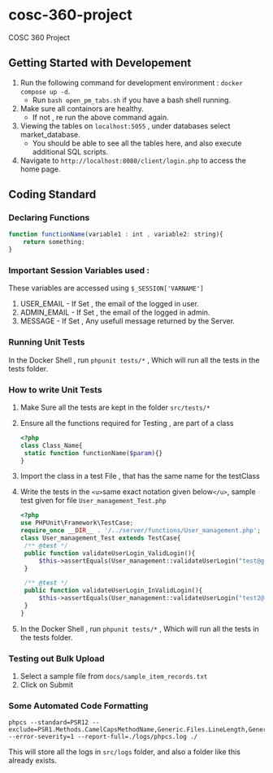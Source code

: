 # cosc-360-project

COSC 360 Project

## Getting Started with Developement

1. Run the following command for development environment : ``docker compose up -d``.
   - Run ``bash open_pm_tabs.sh`` if you have a bash shell running.
2. Make sure all containors are healthy.
   - If not , re run the above command again.
3. Viewing the tables on ``localhost:5055`` , under databases select market_database.
   - You should be able to see all the tables here, and also execute additional SQL scripts.
4. Navigate to ``http://localhost:8080/client/login.php`` to access the home page.

## Coding Standard

### Declaring Functions

```javascript
function functionName(variable1 : int , variable2: string){
	return something;
}
```

### Important Session Variables used :

These variables are accessed using ``$_SESSION['VARNAME']``

1. USER_EMAIL - If Set , the email of the logged in user.
2. ADMIN_EMAIL - If Set , the email of the logged in admin.
3. MESSAGE - If Set , Any usefull message returned by the Server.

### Running Unit Tests

In the Docker Shell , run ``phpunit tests/*`` , Which will run all the tests in the tests folder.

### How to write Unit Tests

1. Make Sure all the tests are kept in the folder ``src/tests/*``
2. Ensure all the functions required for Testing , are part of a class

   ```php
   <?php
   class Class_Name{
   	static function functionName($param){}
   }

   ```
3. Import the class in a test File , that has the same name for the testClass
4. Write the tests in the `<u>`same exact notation given below`</u>`, sample test given for file ``User_management_Test.php``

   ```php
   <?php
   use PHPUnit\Framework\TestCase;
   require_once __DIR__ . '/../server/functions/User_management.php';
   class User_management_Test extends TestCase{
   	/** @test */
   	public function validateUserLogin_ValidLogin(){
   		$this->assertEquals(User_management::validateUserLogin("test@gmail.com", MD5("password")), "VALID_LOGIN");
   	}

   	/** @test */
   	public function validateUserLogin_InValidLogin(){
   		$this->assertEquals(User_management::validateUserLogin("test2@gmail.com", MD5("password1")), "INVALID_LOGIN");
   	}
   }
   ```
5. In the Docker Shell , run ``phpunit tests/*`` , Which will run all the tests in the tests folder.

### Testing out Bulk Upload

1. Select a sample file from ``docs/sample_item_records.txt``
2. Click on Submit


### Some Automated Code Formatting

```
phpcs --standard=PSR12 --exclude=PSR1.Methods.CamelCapsMethodName,Generic.Files.LineLength,Generic.WhiteSpace.DisallowTabIndent --error-severity=1 --report-full=./logs/phpcs.log ./
```

This will store all the logs in ``src/logs`` folder, and also a folder like this already exists.
